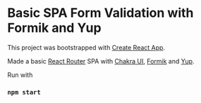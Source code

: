 # Basic SPA Form Validation with Formik and Yup

This project was bootstrapped with [Create React App](https://github.com/facebook/create-react-app).

Made a basic [React Router](https://github.com/remix-run/react-router) SPA with [Chakra UI](https://github.com/chakra-ui/chakra-ui), [Formik](https://github.com/jaredpalmer/formik) and [Yup](https://github.com/jquense/yup).

Run with

### `npm start`

